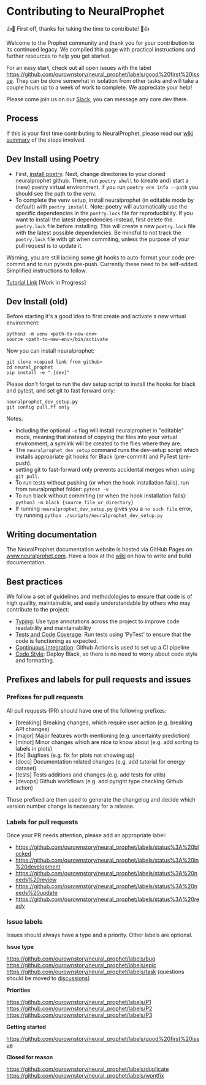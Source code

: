 # Contributing to NeuralProphet
:+1::tada: First off, thanks for taking the time to contribute! :tada::+1:

Welcome to the Prophet community and thank you for your contribution to its continued legacy. 
We compiled this page with practical instructions and further resources to help you get started.

For an easy start, check out all open issues with the label https://github.com/ourownstory/neural_prophet/labels/good%20first%20issue. 
They can be done somewhat in isolation from other tasks and will take a couple hours up to a week of work to complete. We appreciate your help!

Please come join us on our [Slack](https://join.slack.com/t/neuralprophet/shared_invite/zt-sgme2rw3-3dCH3YJ_wgg01IXHoYaeCg), you can message any core dev there.

## Process
If this is your first time contributing to NeuralProphet, please read our [wiki summary](https://github.com/ourownstory/neural_prophet/wiki#contributing-process) of the steps involved.

## Dev Install using Poetry
* First, [install poetry](https://python-poetry.org/docs/#installing-with-the-official-installer). Next, change directories to your cloned neuralprophet github. There, run `poetry shell` to (create and) start a (new) poetry virtual environment. If you run `poetry env info --path` you should see the path to the venv.
* To complete the venv setup, install neuralprophet (in editable mode by default) with `poetry install`.
Note: poetry will automatically use the specific dependencies in the `poetry.lock` file for reproducibility. If you want to install the latest dependencies instead, first delete the `poetry.lock` file before installing. This will create a new `poetry.lock` file with the latest possible dependencies. Be mindful to not track the `poetry.lock` file with git when commiting, unless the purpose of your pull request is to update it.

Warning, you are still lacking some git hooks to auto-format your code pre-commit and to run pytests pre-push.
Currently these need to be self-added. Simplified instructions to follow.


[Tutorial Link](https://realpython.com/dependency-management-python-poetry/)
[Work in Progress]

## Dev Install (old)
Before starting it's a good idea to first create and activate a new virtual environment:
```
python3 -m venv <path-to-new-env>
source <path-to-new-env>/bin/activate
```
Now you can install neuralprophet:

```
git clone <copied link from github>
cd neural_prophet
pip install -e ".[dev]"
```

Please don't forget to run the dev setup script to install the hooks for black and pytest, and set git to fast forward only:
```
neuralprophet_dev_setup.py
git config pull.ff only 
```

Notes: 
* Including the optional `-e` flag will install neuralprophet in "editable" mode, meaning that instead of copying the files into your virtual environment, a symlink will be created to the files where they are.
* The `neuralprophet_dev_setup` command runs the dev-setup script which installs appropriate git hooks for Black (pre-commit) and PyTest (pre-push).
* setting git to fast-forward only prevents accidental merges when using `git pull`.
* To run tests without pushing (or when the hook installation fails), run from neuralprophet folder: `pytest -v`
* To run black without commiting (or when the hook installation fails): `python3 -m black {source_file_or_directory}` 
* If running `neuralprophet_dev_setup.py` gives you a `no such file` error, try running `python ./scripts/neuralprophet_dev_setup.py`

## Writing documentation
The NeuralProphet documentation website is hosted via GitHub Pages on www.neuralprohet.com. Have a look at the [wiki](https://github.com/ourownstory/neural_prophet/wiki#writing-documentation) on how to write and build documentation.

## Best practices
We follow a set of guidelines and methodologies to ensure that code is of high quality, maintainable, and easily understandable by others who may contribute to the project:
* [Typing](https://github.com/ourownstory/neural_prophet/wiki#typing): Use type annotations across the project to improve code readability and maintainability
* [Tests and Code Coverage](https://github.com/ourownstory/neural_prophet/wiki#testing-and-code-coverage): Run tests using 'PyTest' to ensure that the code is functioning as expected.
* [Continuous Integration](https://github.com/ourownstory/neural_prophet/wiki#continous-integration): Github Actions is used to set up a CI pipeline
* [Code Style](https://github.com/ourownstory/neural_prophet/wiki#style): Deploy Black, so there is no need to worry about code style and formatting.

## Prefixes and labels for pull requests and issues

### Prefixes for pull requests
All pull requests (PR) should have one of the following prefixes:

* [breaking] Breaking changes, which require user action (e.g. breaking API changes)
* [major] Major features worth mentioning (e.g. uncertainty prediction)
* [minor] Minor changes which are nice to know about (e.g. add sorting to labels in plots)
* [fix] Bugfixes (e.g. fix for plots not showing up)
* [docs] Documentation related changes (e.g. add tutorial for energy dataset)
* [tests] Tests additions and changes (e.g. add tests for utils)
* [devops] Github workflows (e.g. add pyright type checking Github action)

Those prefixed are then used to generate the changelog and decide which version number change is necessary for a release.

### Labels for pull requests
Once your PR needs attention, please add an appropriate label:

- https://github.com/ourownstory/neural_prophet/labels/status%3A%20blocked
- https://github.com/ourownstory/neural_prophet/labels/status%3A%20in%20development
- https://github.com/ourownstory/neural_prophet/labels/status%3A%20needs%20review
- https://github.com/ourownstory/neural_prophet/labels/status%3A%20needs%20update
- https://github.com/ourownstory/neural_prophet/labels/status%3A%20ready

### Issue labels

Issues should always have a type and a priority. Other labels are optional.

**Issue type**

https://github.com/ourownstory/neural_prophet/labels/bug
https://github.com/ourownstory/neural_prophet/labels/epic
https://github.com/ourownstory/neural_prophet/labels/task
(questions should be moved to [discussions](https://github.com/ourownstory/neural_prophet/discussions))

**Priorities**

https://github.com/ourownstory/neural_prophet/labels/P1
https://github.com/ourownstory/neural_prophet/labels/P2
https://github.com/ourownstory/neural_prophet/labels/P3

**Getting started**

https://github.com/ourownstory/neural_prophet/labels/good%20first%20issue

**Closed for reason**

https://github.com/ourownstory/neural_prophet/labels/duplicate
https://github.com/ourownstory/neural_prophet/labels/wontfix
